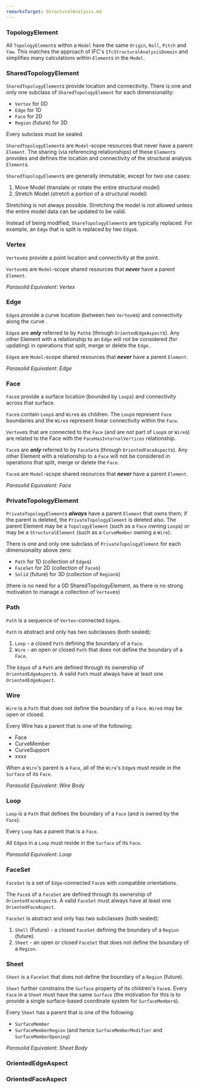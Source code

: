 ```yaml
---
remarksTarget: StructuralAnalysis.md
---
```


### TopologyElement

All `TopologyElement`s within a `Model` have the same `Origin`, `Roll`, `Pitch` and `Yaw`. This matches the approach of IFC's `IfcStructuralAnalysisDomain` and simplifies many calculations within `Element`s in the `Model`.

### SharedTopologyElement

`SharedTopologyElement`s provide location and connectivity. There is one and only one subclass of `SharedTopologyElement` for each dimensionality:

- `Vertex` for 0D
- `Edge` for 1D
- `Face` for 2D
- `Region` (future) for 3D

 Every subclass must be sealed.

`SharedTopologyElement`s are `Model`-scope resources that never have a parent `Element`. The sharing (via referencing relationships) of these `Element`s provides and defines the location and connectivity of the structural analysis `Element`s.

 `SharedTopologyElement`s are generally immutable, except for two use cases:

  1. Move Model (translate or rotate the entire structural model)
  2. Stretch Model (stretch a portion of a structural model)

Stretching is not always possible. Stretching the model is not allowed unless the entire model data can be updated to be valid.

Instead of being modified, `ShareTopologyElement`s are typically replaced. For example, an `Edge` that is split is replaced by two `Edge`s.

### Vertex

`Vertex`es provide a point location and connectivity at the point.

 `Vertex`es are `Model`-scope shared resources that ***never*** have a parent `Element`.

*Parasolid Equivalent: Vertex*

### Edge

`Edge`s provide a curve location (between two `Vertex`es) and connectivity along the curve .

`Edge`s are ***only*** referred to by `Path`s (through `OrientedEdgeAspect`s). Any other Element with a relationship to an `Edge` will not be considered (for updating) in operations that split, merge or delete the `Edge`.

`Edge`s are `Model`-scope shared resources that ***never*** have a parent `Element`.

*Parasolid Equivalent: Edge*

### Face

`Face`s provide a surface location (bounded by `Loop`s) and connectivity across that surface.

`Face`s contain `Loop`s and `Wire`s as children. The `Loop`s represent `Face` boundaries and the `Wire`s represent linear connectivity within the `Face`.

`Vertex`es that are connected to the `Face` (and are not part of `Loop`s or `Wire`s) are related to the Face with the `FaceHasInternalVertices` relationship.

`Face`s are ***only*** referred to by `FaceSet`s (through `OrientedFaceAspect`s). Any other Element with a relationship to a `Face` will not be considered in operations that split, merge or delete the `Face`.

`Face`s are `Model`-scope shared resources that ***never*** have a parent `Element`.

*Parasolid Equivalent: Face*

### PrivateTopologyElement

`PrivateTopologyElement`s ***always*** have a parent `Element` that owns them; if the parent is deleted, the `PrivateTopologyElement` is deleted also. The parent Element may be a `TopologyElement` (such as a `Face` owning `Loop`s) or may be a `StructuralElement` (such as a `CurveMember` owning a `Wire`).

There is one and only one subclass of `PrivateTopologyElement` for each dimensionality above zero:

- `Path` for 1D (collection of `Edge`s)
- `FaceSet` for 2D (collection of `Face`s)
- `Solid` (future) for 3D (collection of `Region`s)

(there is no need for a 0D SharedTopologyElement, as there is no strong motivation to manage a collection of `Vertex`es)

### Path

`Path` is a sequence of `Vertex`-connected `Edge`s.

`Path` is abstract and only has two subclasses (both sealed):

 1. `Loop` - a closed `Path` defining the boundary of a `Face`.
 2. `Wire` - an open or closed `Path` that does not define the boundary of a `Face`.

The `Edge`s of a `Path` are defined through its ownership of `OrientedEdgeAspect`s. A valid `Path` must always have at least one `OrientedEdgeAspect`.

### Wire

`Wire` is a `Path` that does not define the boundary of a `Face`. `Wire`s may be open or closed.

Every Wire has a parent that is one of the following:

- Face
- CurveMember
- CurveSupport
- xxxx

When a `Wire`'s parent is a `Face`, all of the `Wire`'s `Edge`s  must reside in the `Surface` of its `Face`.

*Parasolid Equivalent: Wire Body*

### Loop

`Loop` is a `Path` that defines the boundary of a `Face` (and is owned by the `Face`).

Every `Loop` has a parent that is a `Face`.

All `Edge`s in a `Loop` must reside in the `Surface` of its `Face`.

*Parasolid Equivalent: Loop*

### FaceSet

`FaceSet` is a set of `Edge`-connected `Face`s with compatible orientations.

The `Face`s of a `FaceSet` are defined through its ownership of `OrientedFaceAspect`s. A valid `FaceSet` must always have at least one `OrientedFaceAspect`.

`FaceSet` is abstract and only has two subclasses (both sealed):

 1. `Shell` (Future) - a closed `FaceSet` defining the boundary of a `Region` (future).
 2. `Sheet` - an open or closed `FaceSet` that does not define the boundary of a `Region`.

### Sheet

`Sheet` is a `FaceSet` that does not define the boundary of a `Region` (future).

`Sheet` further constrains the `Surface` property of its children's `Face`s. Every `Face` in a `Sheet` must have the same `Surface` (the motivation for this is to provide a single surface-based coordinate system for `SurfaceMember`s).

Every `Sheet` has a parent that is one of the following:

- `SurfaceMember`
- `SurfaceMemberRegion` (and hence `SurfaceMemberModifier` and `SurfaceMemberOpening`)

*Parasolid Equivalent: Sheet Body*

### OrientedEdgeAspect

### OrientedFaceAspect
